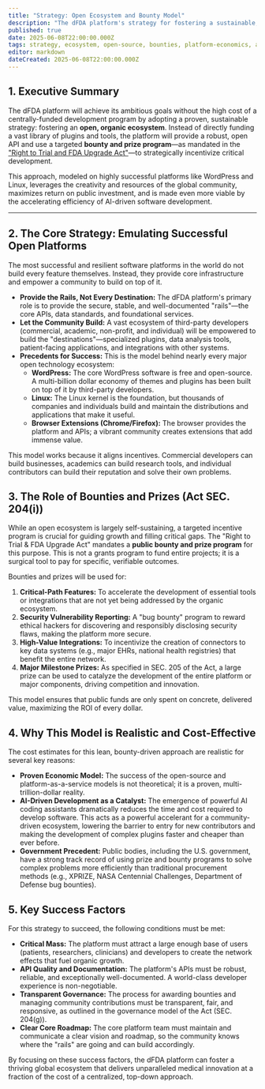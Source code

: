 ```yaml
---
title: "Strategy: Open Ecosystem and Bounty Model"
description: "The dFDA platform's strategy for fostering a sustainable, innovative ecosystem through open APIs and targeted bounties, rather than direct funding—emulating proven open-source successes."
published: true
date: 2025-06-08T22:00:00.000Z
tags: strategy, ecosystem, open-source, bounties, platform-economics, ai-development
editor: markdown
dateCreated: 2025-06-08T22:00:00.000Z
---
```


## 1. Executive Summary

The dFDA platform will achieve its ambitious goals without the high cost of a centrally-funded development program by adopting a proven, sustainable strategy: fostering an **open, organic ecosystem**. Instead of directly funding a vast library of plugins and tools, the platform will provide a robust, open API and use a targeted **bounty and prize program**—as mandated in the ["Right to Trial and FDA Upgrade Act"](../act.md)—to strategically incentivize critical development.

This approach, modeled on highly successful platforms like WordPress and Linux, leverages the creativity and resources of the global community, maximizes return on public investment, and is made even more viable by the accelerating efficiency of AI-driven software development.

---

## 2. The Core Strategy: Emulating Successful Open Platforms

The most successful and resilient software platforms in the world do not build every feature themselves. Instead, they provide core infrastructure and empower a community to build on top of it.

*   **Provide the Rails, Not Every Destination:** The dFDA platform's primary role is to provide the secure, stable, and well-documented "rails"—the core APIs, data standards, and foundational services.
*   **Let the Community Build:** A vast ecosystem of third-party developers (commercial, academic, non-profit, and individual) will be empowered to build the "destinations"—specialized plugins, data analysis tools, patient-facing applications, and integrations with other systems.
*   **Precedents for Success:** This is the model behind nearly every major open technology ecosystem:
    *   **WordPress:** The core WordPress software is free and open-source. A multi-billion dollar economy of themes and plugins has been built on top of it by third-party developers.
    *   **Linux:** The Linux kernel is the foundation, but thousands of companies and individuals build and maintain the distributions and applications that make it useful.
    *   **Browser Extensions (Chrome/Firefox):** The browser provides the platform and APIs; a vibrant community creates extensions that add immense value.

This model works because it aligns incentives. Commercial developers can build businesses, academics can build research tools, and individual contributors can build their reputation and solve their own problems.

## 3. The Role of Bounties and Prizes (Act SEC. 204(i))

While an open ecosystem is largely self-sustaining, a targeted incentive program is crucial for guiding growth and filling critical gaps. The "Right to Trial & FDA Upgrade Act" mandates a **public bounty and prize program** for this purpose. This is not a grants program to fund entire projects; it is a surgical tool to pay for specific, verifiable outcomes.

Bounties and prizes will be used for:

1.  **Critical-Path Features:** To accelerate the development of essential tools or integrations that are not yet being addressed by the organic ecosystem.
2.  **Security Vulnerability Reporting:** A "bug bounty" program to reward ethical hackers for discovering and responsibly disclosing security flaws, making the platform more secure.
3.  **High-Value Integrations:** To incentivize the creation of connectors to key data systems (e.g., major EHRs, national health registries) that benefit the entire network.
4.  **Major Milestone Prizes:** As specified in SEC. 205 of the Act, a large prize can be used to catalyze the development of the entire platform or major components, driving competition and innovation.

This model ensures that public funds are only spent on concrete, delivered value, maximizing the ROI of every dollar.

## 4. Why This Model is Realistic and Cost-Effective

The cost estimates for this lean, bounty-driven approach are realistic for several key reasons:

*   **Proven Economic Model:** The success of the open-source and platform-as-a-service models is not theoretical; it is a proven, multi-trillion-dollar reality.
*   **AI-Driven Development as a Catalyst:** The emergence of powerful AI coding assistants dramatically reduces the time and cost required to develop software. This acts as a powerful accelerant for a community-driven ecosystem, lowering the barrier to entry for new contributors and making the development of complex plugins faster and cheaper than ever before.
*   **Government Precedent:** Public bodies, including the U.S. government, have a strong track record of using prize and bounty programs to solve complex problems more efficiently than traditional procurement methods (e.g., XPRIZE, NASA Centennial Challenges, Department of Defense bug bounties).

## 5. Key Success Factors

For this strategy to succeed, the following conditions must be met:

*   **Critical Mass:** The platform must attract a large enough base of users (patients, researchers, clinicians) and developers to create the network effects that fuel organic growth.
*   **API Quality and Documentation:** The platform's APIs must be robust, reliable, and exceptionally well-documented. A world-class developer experience is non-negotiable.
*   **Transparent Governance:** The process for awarding bounties and managing community contributions must be transparent, fair, and responsive, as outlined in the governance model of the Act (SEC. 204(g)).
*   **Clear Core Roadmap:** The core platform team must maintain and communicate a clear vision and roadmap, so the community knows where the "rails" are going and can build accordingly.

By focusing on these success factors, the dFDA platform can foster a thriving global ecosystem that delivers unparalleled medical innovation at a fraction of the cost of a centralized, top-down approach. 